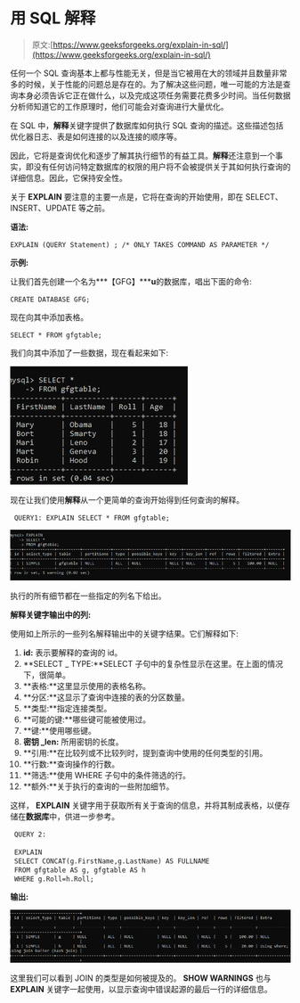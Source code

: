 # 用 SQL 解释

> 原文:[https://www.geeksforgeeks.org/explain-in-sql/](https://www.geeksforgeeks.org/explain-in-sql/)

任何一个 SQL 查询基本上都与性能无关，但是当它被用在大的领域并且数量非常多的时候，关于性能的问题总是存在的。为了解决这些问题，唯一可能的方法是查询本身必须告诉它正在做什么，以及完成这项任务需要花费多少时间。当任何数据分析师知道它的工作原理时，他们可能会对查询进行大量优化。

在 SQL 中，**解释**关键字提供了数据库如何执行 SQL 查询的描述。这些描述包括优化器日志、表是如何连接的以及连接的顺序等。

因此，它将是查询优化和逐步了解其执行细节的有益工具。**解释**还注意到一个事实，即没有任何访问特定数据库的权限的用户将不会被提供关于其如何执行查询的详细信息。因此，它保持安全性。

关于 **EXPLAIN** 要注意的主要一点是，它将在查询的开始使用，即在 SELECT、INSERT、UPDATE 等之前。

**语法:**

```
EXPLAIN (QUERY Statement) ; /* ONLY TAKES COMMAND AS PARAMETER */
```

**示例:**

让我们首先创建一个名为***【GFG】*****u**的数据库，唱出下面的命令:

```
CREATE DATABASE GFG;
```

现在向其中添加表格。

```
SELECT * FROM gfgtable;
```

我们向其中添加了一些数据，现在看起来如下:

![](img/08e6826c37071a57fc9ca8f6f2a17bbf.png)

现在让我们使用**解释**从一个更简单的查询开始得到任何查询的解释。

```
 QUERY1: EXPLAIN SELECT * FROM gfgtable;
```

![](img/df53598f8ded6a0e8c2573166b4f0317.png)

执行的所有细节都在一些指定的列名下给出。

**解释关键字输出中的列:**

使用如上所示的一些列名解释输出中的关键字结果。它们解释如下:

1.  **id:** 表示要解释的查询的 id。
2.  **SELECT _ TYPE:**SELECT 子句中的复杂性显示在这里。在上面的情况下，很简单。
3.  **表格:**这里显示使用的表格名称。
4.  **分区:**这显示了查询中连接的表的分区数量。
5.  **类型:**指定连接类型。
6.  **可能的键:**哪些键可能被使用过。
7.  **键:**使用哪些键。
8.  **密钥 _len:** 所用密钥的长度。
9.  **引用:**在比较列或不比较列时，提到查询中使用的任何类型的引用。
10.  **行数:**查询操作的行数。
11.  **筛选:**使用 WHERE 子句中的条件筛选的行。
12.  **额外:**关于执行的查询的一些附加细节。

这样， **EXPLAIN** 关键字用于获取所有关于查询的信息，并将其制成表格，以便存储在**数据库**中，供进一步参考。

```
 QUERY 2:

 EXPLAIN
 SELECT CONCAT(g.FirstName,g.LastName) AS FULLNAME
 FROM gfgtable AS g, gfgtable AS h
 WHERE g.Roll=h.Roll;
```

**输出:**

![](img/789378e74dfc27a24067979e055008be.png)

这里我们可以看到 JOIN 的类型是如何被提及的。 **SHOW WARNINGS** 也与 **EXPLAIN** 关键字一起使用，以显示查询中错误起源的最后一行的详细信息。
